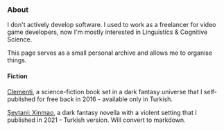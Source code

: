 ### About
I don't actively develop software. I used to work as a freelancer for video game developers, now I'm mostly interested in Linguistics & Cognitive Science. 

This page serves as a small personal archive and allows me to organise things.

#### Fiction
[Clementi](https://github.com/snoazll/Clementi), a science-fiction book set in a dark fantasy universe that I self-published for free back in 2016 - available only in Turkish.

[Şeytani: Xinmao](https://github.com/snoazll/Seytani), a dark fantasy novella with a violent setting that I published in 2021 - Turkish version. Will convert to markdown. 
